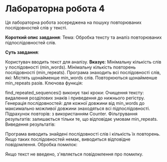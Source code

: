 # Лабораторна робота 4

Ця лабораторна робота зосереджена на пошуку повторюваних послідовностей слів у тексті.

**Короткий опис завдання**:
Тема: Обробка тексту та аналіз повторюваних підпослідовностей слів.

**Суть завдання**:

Користувач вводить текст для аналізу.
**Вказує**:
Мінімальну кількість слів у послідовності (min_words).
Мінімальну кількість повторень послідовності (min_repeats).
Програма знаходить всі послідовності слів, які:
Містять щонайменше min_words слів.
Повторюються щонайменше min_repeats разів.
Ключова функція:

find_repeated_sequences() виконує такі кроки:
Очищення тексту: видалення розділових знаків і приведення до нижнього регістру.
Генерація послідовностей: для кожної довжини від min_words до максимально можливої довжини знаходяться всі підпослідовності.
Підрахунок повторів: з використанням Counter.
Фільтрування результатів: залишається тільки те, що відповідає умовам min_repeats.
Виведення результатів:

Програма виводить знайдені послідовності слів і кількість їх повторень.
Якщо таких послідовностей немає, виводиться відповідне повідомлення.
Обробка помилок:

Якщо текст не введено, з'являється повідомлення про помилку.